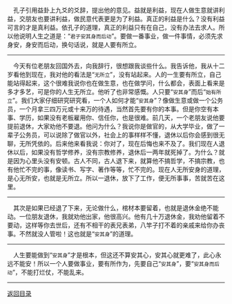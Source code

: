 &emsp;孔子引用益卦上九爻的爻辞，提出他的意见。益就是利益，现在人做生意就讲利益，交朋友也要讲利益，做民意代表更是为了利益。真正的利益是什么？没有利益可言的才是真利益。依孔子的道理，真正的利益只有在自己，没有办法去求人。所以他说明人生之道是：“``君子安其身而后动``”。要做一番事业，做一件事情，必须先求身安，身安而后动，换句话说，就是人要有所立。
___
&emsp;今天有位老朋友回国外去，向我辞行，很想跟我谈些什么。我告诉他，我从十二岁看他到现在，我对他的看法是“``无所立``”，没有站起来。人的一生要有所立，自己能站得起来，这个很难我说你也在做生意，也在做学问，什么都会，表面上看来是多才多艺，可是你的人生无所立。他听了也非常感慨。人只要“``安其身``”而后“``始有所立``”。我们大家仔细研究研究看，一个人如何才能“``安其身``”？像做生意或做一个公务员，一个月拿三四万元或十来万的待遇，当然首先要有你的本事。但是你空有本事、学历，如果没有老板雇用你、信任你，也是很难。前几天，一个老朋友说他要提前退休，大家劝他不要退。他问为什么？我说你是做官的，从大学毕业，做了一辈子公务员，可以说除了做官以外，社会上的事样样不懂，退休以后你会感到很无聊，无所凭依的。后来他来看我说：你对了，现在后悔也来不及了。我们现在人退休以后，如果没有哲学修养，没有宗教修养，退休后一两年就死掉了。为什么？就是因为心里头没有安顿。古人不同，古人退下来，就算他不搞哲学，不搞宗教，也有他忙不完的事，像读书、写字、著作等等，忙不完的。现在人无所安身的道理，是心无所安，也就是无所立。所以一退休，放下了工作，便无所事事，苦就苦在这里。
___
&emsp;其次是如果已经退了下来，无论做什么，棺材本要留着，也就是退休金绝不能动。一位朋友退休，我就劝他出家，他很高兴。他有几十万退休金，我劝他留着不要动，这样等你去世后，还有不相干的表兄表弟，八竿子打不着的亲戚来给你办丧事。不然就没人管啦！这也就是“``安其身``”的道理。
___
&emsp;人生要能做到“``安其身``”才是根本，但这还不算安其心，安其心就更难了，此心永远不能安！所以一个人要做事业，要有所作为，先要自己“``安其身``”，要“``安其身而后动``”，不能打烂仗，不能乱来。
___
[返回目录](../../../master/README.md#目录)